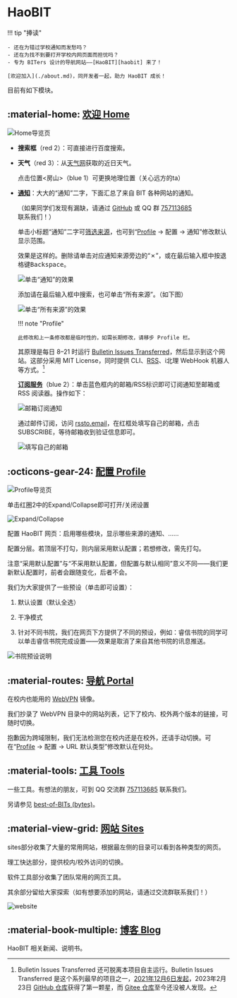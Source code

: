 # HaoBIT

!!! tip "捧读"

    - 还在为错过学校通知而发愁吗？
    - 还在为找不到要打开学校内网页面而担忧吗？
    - 专为 BITers 设计的导航网站——[HaoBIT][haobit] 来了！

    [欢迎加入](./about.md)，同开发者一起，助力 HaoBIT 成长！

目前有如下模块。

## :material-home: [欢迎 Home][haobit]

![Home导览页](./img/Home导览页.png)

- **搜索框**（red 2）：可直接进行百度搜索。

- **天气**（red 3）：从[天气网](https://www.tianqi.com/beijing/)获取的近日天气。

  点击位置<房山>（blue 1）可更换地理位置（关心远方的ta）

- [**通知**][notice]：大大的“通知”二字，下面汇总了来自 BIT 各种网站的通知。

  （如果同学们发现有漏缺，请通过 [GitHub](https://github.com/ydX-2147483647/bulletin-issues-transferred/issues) 或 QQ 群 [757113685][qq] 联系我们！）

  单击小标题“通知”二字可[筛选来源](https://haobit.top/dev/site/notice/)，也可到“[Profile][profile] → 配置 → 通知”修改默认显示范围。

  效果是这样的。删除请单击对应通知来源旁边的“✗”，或在最后输入框中按退格键<kbd>Backspace</kbd>。

  ![单击“通知”的效果](./img/单击“通知”的效果.png)

  添加请在最后输入框中搜索，也可单击“所有来源”。（如下图）

  ![单击“所有来源”的效果](./img/单击“所有来源”的效果.png)

  !!! note "Profile"

      此修改和上一条修改都是临时性的，如需长期修改，请移步 Profile 栏。

  其原理是每日 8–21 时运行 [Bulletin Issues Transferred](https://github.com/YDX-2147483647/bulletin-issues-transferred/)，然后显示到这个网站。这部分采用 MIT License，同时提供 CLI、[RSS](./rss.md)、i北理 WebHook 机器人等方式。[^bulletin-issues-transferred]

  [**订阅服务**](./rss.md)（blue 2）：单击蓝色框内的邮箱/RSS标识即可订阅通知至邮箱或 RSS 阅读器。操作如下：

  ![邮箱订阅通知](./img/订阅通知.png)

  通过邮件订阅，访问 [rssto.email](https://rssto.email/?url=https://haobit.top/dev/feed.rss)，在红框处填写自己的邮箱，点击SUBSCRIBE，等待邮箱收到验证信息即可。

  ![填写自己的邮箱](./img/填写自己的邮箱.png)

## :octicons-gear-24: [配置 Profile][profile]

![Profile导览页](./img/Profile导览页.png)

单击红圈2中的Expand/Collapse即可打开/关闭设置

![Expand/Collapse](./img/单击Expand.png)

配置 HaoBIT 网页：启用哪些模块，显示哪些来源的通知、……

配置分层。若顶层不打勾，则内层采用默认配置；若想修改，需先打勾。

注意“采用默认配置”与“不采用默认配置，但配置与默认相同”意义不同——我们更新默认配置时，前者会跟随变化，后者不会。

我们为大家提供了一些预设（单击即可设置）：

1. 默认设置（默认全选）

2. 干净模式

3. 针对不同书院，我们在网页下方提供了不同的预设，例如：睿信书院的同学可以单击睿信书院完成设置——效果是取消了来自其他书院的讯息推送。

![书院预设说明](./img/书院预设说明.png)

## :material-routes: [导航 Portal][portal]

在校内也能用的 [WebVPN](https://webvpn.bit.edu.cn) 镜像。

我们抄录了 WebVPN 目录中的网站列表，记下了校内、校外两个版本的链接，可随时切换。

抱歉因为跨域限制，我们无法检测您在校内还是在校外，还请手动切换。可在“[Profile][profile] → 配置 → URL 默认类型”修改默认在何处。

## :material-tools: [工具 Tools][tools]

一些工具。有想法的朋友，可到 QQ 交流群 [757113685][qq] 联系我们。

另请参见 [best-of-BITs (bytes)](https://github.com/YDX-2147483647/best-of-bits/)。

## :material-view-grid: [网站 Sites][sites]

sites部分收集了大量的常用网站，根据最左侧的目录可以看到各种类型的网页。

理工快达部分，提供校内/校外访问的切换。

软件工具部分收集了团队常用的网页工具。

其余部分留给大家探索（如有想要添加的网站，请通过交流群联系我们！）

![website](./img/site网站.png)

## :material-book-multiple: [博客 Blog][blog]

HaoBIT 相关新闻、说明书。

[^bulletin-issues-transferred]: Bulletin Issues Transferred 还可脱离本项目自主运行。Bulletin Issues Transferred 是这个系列最早的项目之一，[2021年12月6日发起](https://github.com/YDX-2147483647/bulletin-issues-transferred/commit/6119c3207bb30ad865d2863a2cdb1321b5456023)，2023年2月23日 [GitHub 仓库](https://github.com/YDX-2147483647/bulletin-issues-transferred/)获得了第一颗星，而 [Gitee 仓库](https://gitee.com/YDX-2147483647/bulletin-issues-transferred/)至今还没被人发现。

[haobit]: https://haobit.top
[profile]: https://haobit.top/dev/site/profile
[portal]: https://haobit.top/dev/site/portal
[tools]: https://haobit.top/dev/site/tools
[sites]: https://haobit.top/dev/site/sites
[blog]: https://blog.haobit.top
[notice]: https://haobit.top/dev/site/notice/
[qq]: https://jq.qq.com/?_wv=1027&k=j13nOAhr
